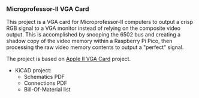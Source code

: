 ### Microprofessor-II VGA Card

This project is a VGA card for Microprofessor-II computers to output a crisp RGB signal to a VGA monitor instead of relying on the composite video output. This is accomplished by snooping the 6502 bus and creating a shadow copy of the video memory within a Raspberry Pi Pico, then processing the raw video memory contents to output a "perfect" signal.

The project is based on [Apple II VGA Card](https://github.com/markadev/AppleII-VGA) project.

* KiCAD project:
  * Schematics PDF
  * Connections PDF
  * Bill-Of-Material list
  


